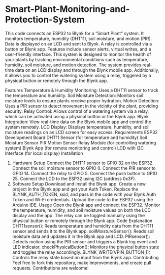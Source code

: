 # Smart-Plant-Monitoring-and-Protection-System
This code connects an ESP32 to Blynk for a "Smart Plant" system. It monitors temperature, humidity (DHT11), soil moisture, and motion (PIR). Data is displayed on an LCD and sent to Blynk. A relay is controlled via a button or Blynk app. Features include sensor alerts, virtual writes, and a user-friendly interface.
This system is designed to monitor the health of your plants by tracking environmental conditions such as temperature, humidity, soil moisture, and motion detection. The system provides real-time data on an LCD display and through the Blynk mobile app. Additionally, it allows you to control the watering system using a relay, triggered by a physical button or remotely through the Blynk app.

Features
Temperature & Humidity Monitoring: Uses a DHT11 sensor to track the temperature and humidity.
Soil Moisture Detection: Monitors soil moisture levels to ensure plants receive proper hydration.
Motion Detection: Uses a PIR sensor to detect movement in the vicinity of the plant, providing security.
Relay Control: Allows control of a watering system via a relay, which can be activated using a physical button or the Blynk app.
Blynk Integration: View real-time data on the Blynk mobile app and control the system remotely.
LCD Display: Displays temperature, humidity, and soil moisture readings on an LCD screen for easy access.
Requirements
ESP32 Development Board
DHT11 Sensor (for temperature and humidity)
Soil Moisture Sensor
PIR Motion Sensor
Relay Module (for controlling watering system)
Blynk App (for remote monitoring and control)
LCD with I2C Interface (for local display)
Installation
1. Hardware Setup
Connect the DHT11 sensor to GPIO 32 on the ESP32.
Connect the soil moisture sensor to GPIO 0.
Connect the PIR sensor to GPIO 14.
Connect the relay to GPIO 5.
Connect the push button to GPIO 25.
Connect the LCD to the ESP32 using I2C (address 0x3F).
2. Software Setup
Download and install the Blynk app.
Create a new project in the Blynk app and get your Auth Token.
Replace the BLYNK_AUTH_TOKEN, ssid, and pass in the code with your Blynk Auth Token and Wi-Fi credentials.
Upload the code to the ESP32 using the Arduino IDE.
Usage
Open the Blynk app and connect the ESP32.
Monitor the temperature, humidity, and soil moisture values on both the LCD display and the app.
The relay can be toggled manually using the physical button or remotely through the Blynk app.
Code Explanation
DHT11sensor(): Reads temperature and humidity data from the DHT11 sensor and sends it to the Blynk app.
soilMoistureSensor(): Reads soil moisture data and updates it in the Blynk app and LCD.
PIRsensor(): Detects motion using the PIR sensor and triggers a Blynk log event and LED indicator.
checkPhysicalButton(): Monitors the physical button state and toggles the relay accordingly.
BLYNK_WRITE(VPIN_BUTTON_1): Controls the relay state based on input from the Blynk app.
Contributing
Feel free to fork this repository, make improvements, and create pull requests. Contributions are welcome!

